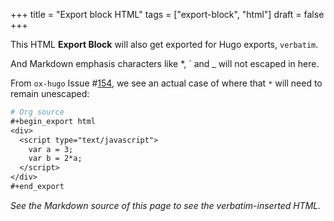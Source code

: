 +++
title = "Export block HTML"
tags = ["export-block", "html"]
draft = false
+++

This HTML <b>Export Block</b>  will also get exported for Hugo exports,
<code>verbatim</code>.

And Markdown emphasis characters like *, `  and _ will not escaped in here.

From `ox-hugo` Issue #[154](https://github.com/kaushalmodi/ox-hugo/issues/154), we see an actual case of where that `*`
will need to remain unescaped:

```org
# Org source
#+begin_export html
<div>
  <script type="text/javascript">
    var a = 3;
    var b = 2*a;
  </script>
</div>
#+end_export
```

<div>
  <script type="text/javascript">
    var a = 3;
    var b = 2*a;
  </script>
</div>

_See the Markdown source of this page to see the verbatim-inserted
HTML._

